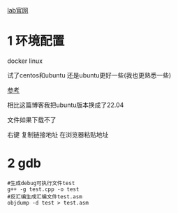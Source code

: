 [lab官网](https://csapp.cs.cmu.edu/3e/labs.html)
# 1 环境配置
docker linux

试了centos和ubuntu 还是ubuntu更好一些(我也更熟悉一些)

[参考](https://blog.csdn.net/weixin_52693116/article/details/133149517)

相比这篇博客我把ubuntu版本换成了22.04

文件如果下载不了

右键 复制链接地址 在浏览器粘贴地址
# 2 gdb
```shell
#生成debug可执行文件test
g++ -g test.cpp -o test
#反汇编生成汇编文件test.asm
objdump -d test > test.asm
```
